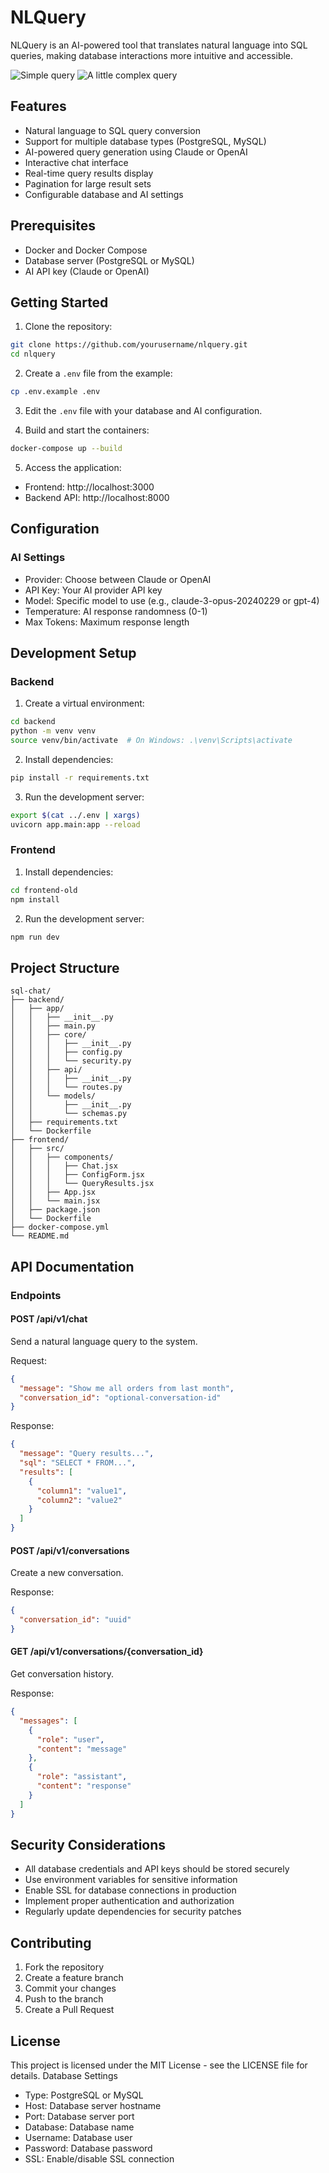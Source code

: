 # NLQuery

NLQuery is an AI-powered tool that translates natural language into SQL queries, making database interactions more intuitive and accessible.

![Simple query](docs/Screenshot1.png)
![A little complex query](docs/Screenshot2.png)

## Features

- Natural language to SQL query conversion
- Support for multiple database types (PostgreSQL, MySQL)
- AI-powered query generation using Claude or OpenAI
- Interactive chat interface
- Real-time query results display
- Pagination for large result sets
- Configurable database and AI settings

## Prerequisites

- Docker and Docker Compose
- Database server (PostgreSQL or MySQL)
- AI API key (Claude or OpenAI)

## Getting Started

1. Clone the repository:
```bash
git clone https://github.com/yourusername/nlquery.git
cd nlquery
```

2. Create a `.env` file from the example:
```bash
cp .env.example .env
```

3. Edit the `.env` file with your database and AI configuration.

4. Build and start the containers:
```bash
docker-compose up --build
```

5. Access the application:
- Frontend: http://localhost:3000
- Backend API: http://localhost:8000

## Configuration

### AI Settings
- Provider: Choose between Claude or OpenAI
- API Key: Your AI provider API key
- Model: Specific model to use (e.g., claude-3-opus-20240229 or gpt-4)
- Temperature: AI response randomness (0-1)
- Max Tokens: Maximum response length

## Development Setup

### Backend
1. Create a virtual environment:
```bash
cd backend
python -m venv venv
source venv/bin/activate  # On Windows: .\venv\Scripts\activate
```

2. Install dependencies:
```bash
pip install -r requirements.txt
```

3. Run the development server:
```bash
export $(cat ../.env | xargs)
uvicorn app.main:app --reload
```

### Frontend
1. Install dependencies:
```bash
cd frontend-old
npm install
```

2. Run the development server:
```bash
npm run dev
```

## Project Structure

```
sql-chat/
├── backend/
│   ├── app/
│   │   ├── __init__.py
│   │   ├── main.py
│   │   ├── core/
│   │   │   ├── __init__.py
│   │   │   ├── config.py
│   │   │   └── security.py
│   │   ├── api/
│   │   │   ├── __init__.py
│   │   │   └── routes.py
│   │   └── models/
│   │       ├── __init__.py
│   │       └── schemas.py
│   ├── requirements.txt
│   └── Dockerfile
├── frontend/
│   ├── src/
│   │   ├── components/
│   │   │   ├── Chat.jsx
│   │   │   ├── ConfigForm.jsx
│   │   │   └── QueryResults.jsx
│   │   ├── App.jsx
│   │   └── main.jsx
│   ├── package.json
│   └── Dockerfile
├── docker-compose.yml
└── README.md
```

## API Documentation

### Endpoints

#### POST /api/v1/chat
Send a natural language query to the system.

Request:
```json
{
  "message": "Show me all orders from last month",
  "conversation_id": "optional-conversation-id"
}
```

Response:
```json
{
  "message": "Query results...",
  "sql": "SELECT * FROM...",
  "results": [
    {
      "column1": "value1",
      "column2": "value2"
    }
  ]
}
```

#### POST /api/v1/conversations
Create a new conversation.

Response:
```json
{
  "conversation_id": "uuid"
}
```

#### GET /api/v1/conversations/{conversation_id}
Get conversation history.

Response:
```json
{
  "messages": [
    {
      "role": "user",
      "content": "message"
    },
    {
      "role": "assistant",
      "content": "response"
    }
  ]
}
```

## Security Considerations

- All database credentials and API keys should be stored securely
- Use environment variables for sensitive information
- Enable SSL for database connections in production
- Implement proper authentication and authorization
- Regularly update dependencies for security patches

## Contributing

1. Fork the repository
2. Create a feature branch
3. Commit your changes
4. Push to the branch
5. Create a Pull Request

## License

This project is licensed under the MIT License - see the LICENSE file for details.
 Database Settings
- Type: PostgreSQL or MySQL
- Host: Database server hostname
- Port: Database server port
- Database: Database name
- Username: Database user
- Password: Database password
- SSL: Enable/disable SSL connection

###